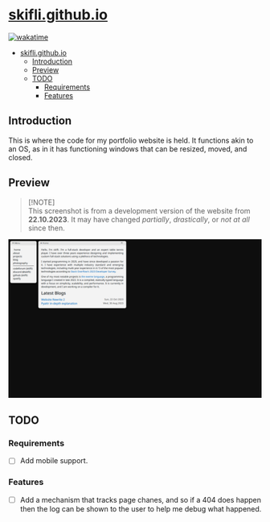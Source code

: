 # [skifli.github.io](https://skifli.github.io)

[![wakatime](https://wakatime.com/badge/user/b4317b02-0c6d-457b-82a4-a448b8a8d1df/project/069f0e07-1c59-4ae4-9ccd-e00c4146ce75.svg)](https://wakatime.com/badge/user/b4317b02-0c6d-457b-82a4-a448b8a8d1df/project/069f0e07-1c59-4ae4-9ccd-e00c4146ce75)

- [skifli.github.io](#skifligithubio)
  - [Introduction](#introduction)
  - [Preview](#preview)
  - [TODO](#todo)
    - [Requirements](#requirements)
    - [Features](#features)

## Introduction

This is where the code for my portfolio website is held. It functions akin to an OS, as in it has functioning windows that can be resized, moved, and closed.

## Preview

> [!NOTE]\
> This screenshot is from a development version of the website from **22.10.2023**. It may have changed *partially*, *drastically*, or *not at all* since then.

![Preview](assets/cover.png)

## TODO

### Requirements

- [ ] Add mobile support.

### Features

- [ ] Add a mechanism that tracks page chanes, and so if a 404 does happen then the log can be shown to the user to help me debug what happened.
